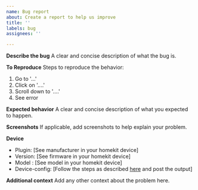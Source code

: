 ```yaml
---
name: Bug report
about: Create a report to help us improve
title: ''
labels: bug
assignees: ''

---
```


**Describe the bug**
A clear and concise description of what the bug is.

**To Reproduce**
Steps to reproduce the behavior:
1. Go to '...'
2. Click on '....'
3. Scroll down to '....'
4. See error

**Expected behavior**
A clear and concise description of what you expected to happen.

**Screenshots**
If applicable, add screenshots to help explain your problem.

**Device**
 - Plugin: [See manufacturer in your homekit device]
 - Version: [See firmware in your homekit device]
 - Model : [See model in your homekit device]
 - Device-config: [Follow the steps as described [here](https://github.com/milo526/homebridge-tuya-web#how-to-check-whether-the-api-this-library-uses-can-control-your-device) and post the output]

**Additional context**
Add any other context about the problem here.
